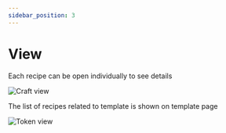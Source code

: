 ```yaml
---
sidebar_position: 3
---
```


# View

Each recipe can be open individually to see details

![Craft view](/img/market/mechanics-simple/recipes/craft/craft_view.png)

The list of recipes related to template is shown on template page

![Token view](/img/market/mechanics-simple/recipes/craft/craft_token.png)
